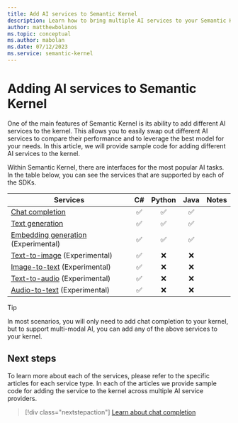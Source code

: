 ```yaml
---
title: Add AI services to Semantic Kernel
description: Learn how to bring multiple AI services to your Semantic Kernel project.
author: matthewbolanos
ms.topic: conceptual
ms.author: mabolan
ms.date: 07/12/2023
ms.service: semantic-kernel
---
```


# Adding AI services to Semantic Kernel

One of the main features of Semantic Kernel is its ability to add different AI services to the kernel. This allows you to easily swap out different AI services to compare their performance and to leverage the best model for your needs. In this article, we will provide sample code for adding different AI services to the kernel.

Within Semantic Kernel, there are interfaces for the most popular AI tasks. In the table below, you can see the services that are supported by each of the SDKs.

| Services                          |  C#  | Python | Java | Notes |
|-----------------------------------|:----:|:------:|:----:|-------|
| [Chat completion](./chat-completion/index.md)                    | ✅ | ✅ | ✅ |
| [Text generation](./text-generation.md)                    | ✅ | ✅ | ✅ |
| [Embedding generation](./embedding-generation.md) (Experimental)     | ✅ | ✅ | ✅ |
| [Text-to-image](./text-to-image.md)  (Experimental)       | ✅ | ❌ | ❌ |
| [Image-to-text](./image-to-text.md) (Experimental)       | ✅ | ❌ | ❌ |
| [Text-to-audio](./text-to-audio.md) (Experimental)       | ✅ | ❌ | ❌ | 
| [Audio-to-text](./audio-to-text.md) (Experimental)       | ✅ | ❌ | ❌ | 

> [!TIP]
> In most scenarios, you will only need to add chat completion to your kernel, but to support multi-modal AI, you can add any of the above services to your kernel.

## Next steps
To learn more about each of the services, please refer to the specific articles for each service type. In each of the articles we provide sample code for adding the service to the kernel across multiple AI service providers.

> [!div class="nextstepaction"]
> [Learn about chat completion](./chat-completion.md)
